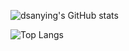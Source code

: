 ![dsanying's GitHub stats](https://github-readme-stats.vercel.app/api?username=dsanying&theme=dark&locale=cn&count_private=true&include_all_commits=true)

![Top Langs](https://github-readme-stats.vercel.app/api/top-langs/?username=dsanying&theme=dark)
